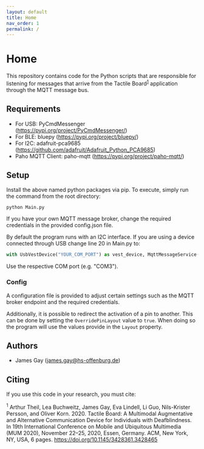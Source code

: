 ```yaml
---
layout: default
title: Home
nav_order: 1
permalink: /
---
```

# Home
This repository contains code for the Python scripts that are responsible for listening for messages that arrive from the Tactile Board<sup>[1](#ft_1)</sup> application through the MQTT message bus.

## Requirements
- For USB: PyCmdMessenger (https://pypi.org/project/PyCmdMessenger/)
- For BLE: bluepy (https://pypi.org/project/bluepy/)
- For I2C: adafruit-pca9685 (https://github.com/adafruit/Adafruit_Python_PCA9685)
- Paho MQTT Client: paho-mqtt (https://pypi.org/project/paho-mqtt/)

## Setup
Install the above named python packages via pip. To execute, simply run the command from the root directory:
```
python Main.py
```

If you have your own MQTT message broker, change the required credentials in the provided config.json file.

By default the program runs with an I2C interface. If you are using a device connected through USB change line 20 in Main.py to:
```python
with UsbVestDevice("YOUR_COM_PORT") as vest_device, MqttMessageService() as mb:
```
Use the respective COM port (e.g. "COM3").

### Config
A configuration file is provided to adjust certain settings such as the MQTT broker endpoint and the required credentials.

Additionally, it is possible to redirect the activation of a pin to another. This can be done by setting the `OverridePinLayout` value to `true`. When doing so the program will use the values provide in the `Layout` property.

## Authors
- James Gay (james.gay@hs-offenburg.de)

## Citing
If you use this code in your research, you must cite:

<a name=ft_1><sup>1</sup></a> Arthur Theil, Lea Buchweitz, James Gay, Eva Lindell, Li Guo, Nils-Krister Persson, and Oliver Korn. 2020. Tactile Board: A Multimodal Augmentative and Alternative Communication Device for Individuals with Deafblindness. In 19th International Conference on Mobile and Ubiquitous Multimedia (MUM 2020), November 22–25, 2020, Essen, Germany. ACM, New York, NY, USA, 6 pages. https://doi.org/10.1145/3428361.3428465
